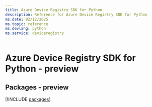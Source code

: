 ```yaml
---
title: Azure Device Registry SDK for Python
description: Reference for Azure Device Registry SDK for Python
ms.date: 02/12/2025
ms.topic: reference
ms.devlang: python
ms.service: deviceregistry
---
```

# Azure Device Registry SDK for Python - preview
## Packages - preview
[!INCLUDE [packages](device-registry-index.md)]